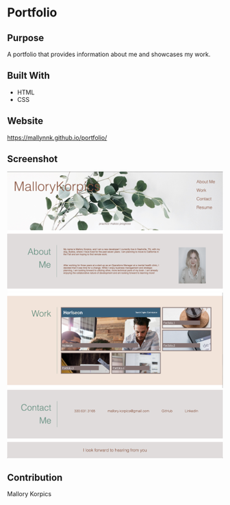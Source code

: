 # Portfolio

## Purpose
A portfolio that provides information about me and showcases my work. 

## Built With
* HTML
* CSS

## Website
https://mallynnk.github.io/portfolio/

## Screenshot
 ![Screenshot of top of page](assets/images/portfolio1.png)
 ![Screenshot of middle of page](assets/images/portfolio2.png)
 ![Screenshot of bottom of page](assets/images/portfolio3.png)

## Contribution
Mallory Korpics

